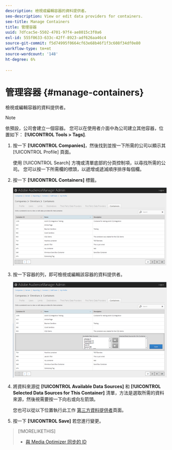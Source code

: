 ```yaml
---
description: 檢視或編輯容器的資料提供者。
seo-description: View or edit data providers for containers.
seo-title: Manage Containers
title: 管理容器
uuid: 7dfcac5e-5502-4701-97f4-ae8015c3f0a6
exl-id: 555f0633-633c-42ff-8923-adf626aa46c4
source-git-commit: f5d74995f0664cf63e68b46f1f3c608f34df0e80
workflow-type: tm+mt
source-wordcount: '148'
ht-degree: 6%

---
```


# 管理容器 {#manage-containers}

檢視或編輯容器的資料提供者。

<!-- t_containers.xml -->

>[!NOTE]
>
>依預設，公司會建立一個容器。 您可以在使用者介面中為公司建立其他容器，位置如下： **[!UICONTROL Tools > Tags]**.

1. 按一下 **[!UICONTROL Companies]**，然後找到並按一下所需的公司以顯示其 [!UICONTROL Profile] 頁面。

   使用 [!UICONTROL Search] 方塊或清單底部的分頁控制項，以尋找所需的公司。 您可以按一下所需欄的標頭，以遞增或遞減順序排序每個欄。

1. 按一下 **[!UICONTROL Containers]** 標籤。

   ![](assets/containers.png)

1. 按一下容器的列，即可檢視或編輯該容器的資料提供者。

   ![步驟結果](assets/containers_edit.png)

1. 將資料來源從 **[!UICONTROL Available Data Sources]** 和 **[!UICONTROL Selected Data Sources for This Container]** 清單，方法是選取所需的資料來源，然後視需要按一下向右或向左箭頭。

   您也可以從以下位置執行此工作 [第三方資料提供者](../companies/admin-third-party-providers.md#task_E942DD674D794BA6B8EFD52FD866E689)頁面。

1. 按一下 **[!UICONTROL Save]** 若您進行變更。

>[!MORELIKETHIS]
>
>* [與 Media Optimizer 同步的 ID](../companies/admin-amo-sync.md#concept_2B5537233DAA4860B3503B344F937D83)

